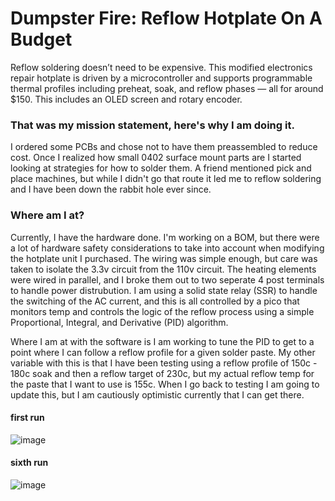 # Dumpster Fire: Reflow Hotplate On A Budget
Reflow soldering doesn’t need to be expensive. This modified electronics repair hotplate is driven by a microcontroller and supports programmable thermal profiles including preheat, soak, and reflow phases — all for around $150. This includes an OLED screen and rotary encoder.

### That was my mission statement, here's why I am doing it.
I ordered some PCBs and chose not to have them preassembled to reduce cost. Once I realized how small 0402 surface mount parts are I started looking at strategies for how to solder them. A friend mentioned pick and place machines, but while I didn't go that route it led me to reflow soldering and I have been down the rabbit hole ever since.

### Where am I at?
Currently, I have the hardware done. I'm working on a BOM, but there were a lot of hardware safety considerations to take into account when modifying the hotplate unit I purchased. The wiring was simple enough, but care was taken to isolate the 3.3v circuit from the 110v circuit. The heating elements were wired in parallel, and I broke them out to two seperate 4 post terminals to handle power distrubution. I am using a solid state relay (SSR) to handle the switching of the AC current, and this is all controlled by a pico that monitors temp and controls the logic of the reflow process using a simple Proportional, Integral, and Derivative (PID) algorithm.

Where I am at with the software is I am working to tune the PID to get to a point where I can follow a reflow profile for a given solder paste. My other variable with this is that I have been testing using a reflow profile of 150c - 180c soak and then a reflow target of 230c, but my actual reflow temp for the paste that I want to use is 155c. When I go back to testing I am going to update this, but I am cautiously optimistic currently that I can get there.

#### first run
![image](https://github.com/user-attachments/assets/2f3d4b7b-8331-4ea2-8b62-7e08c69fe146)

#### sixth run
![image](https://github.com/user-attachments/assets/c8b9ecd7-0dbb-4168-8ba8-7ca8c1be4b55)

